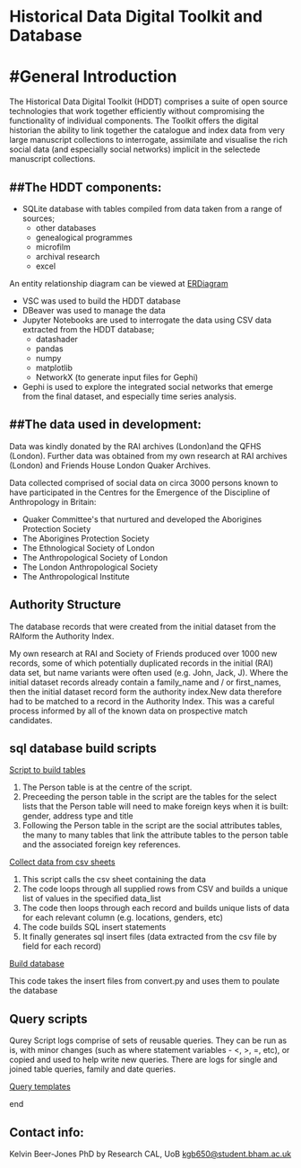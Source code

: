 # Historical Data Digital Toolkit and Database

#  #General Introduction

The Historical Data Digital Toolkit (HDDT) comprises a suite of open source technologies that work together efficiently without compromising the functionality of individual components. The Toolkit offers the digital historian the ability to link together the catalogue and index data from very large manuscript collections to interrogate, assimilate and visualise the rich social data (and especially social networks) implicit in the selectede manuscript collections. 

##  ##The HDDT components:

- SQLite database with tables compiled from data taken from a range of sources;
	- other databases
	- genealogical programmes
	- microfilm
	- archival research
	- excel

An entity relationship diagram can be viewed at [ERDiagram](https://github.com/KelvinBeerJones/ceda-database/blob/9fa090f2859aa41e90368458ab4fe8e95135ff9b/ERDiagram.png)

- VSC was used to build the HDDT database
- DBeaver was used to manage the data
- Jupyter Notebooks are used to interrogate the data using CSV data extracted from the HDDT database;
	- datashader
	- pandas
	- numpy
	- matplotlib
	- NetworkX (to generate input files for Gephi)
- Gephi is used to explore the integrated social networks that emerge from the final dataset, and especially time series analysis.  

##  ##The data used in development:

Data was kindly donated by the RAI archives (London)and the QFHS (London). Further data was obtained from my own research at RAI archives (London) and Friends House London Quaker Archives.

Data collected comprised of social data on circa 3000 persons known to have participated in the Centres for the Emergence of the Discipline of Anthropology in Britain:

-  Quaker Committee's that nurtured and developed the Aborigines Protection Society
-  The Aborigines Protection Society
-  The Ethnological Society of London
-  The Anthropological Society of London
-  The London Anthropological Society
-  The Anthropological Institute

## Authority Structure

The database records that were created from the initial dataset from the RAIform the Authority Index.

My own research at RAI and Society of Friends produced over 1000 new records, some of which potentially duplicated records in the initial (RAI) data set, but name variants were often used (e.g. John, Jack, J). Where the initial dataset records already contain a family_name and / or first_names, then the initial dataset record form the authority index.New data therefore had to be matched to a record in the Authority Index. This was a careful process informed by all of the known data on prospective match candidates. 

## sql database build scripts

[Script to build tables](convert_rai_to_sql/create_tables.sql)

1. The Person table is at the centre of the script.
1. Preceeding the person table in the script are the tables for the select lists that the Person table will need to make foreign keys when it is built: gender, address type and title
1. Following the Person table in the script are the social attributes tables, the many to many tables that link the attribute tables to the person table and the associated foreign key references. 

[Collect data from csv sheets](https://github.com/KelvinBeerJones/ceda-database/blob/master/convert_rai_to_sql/convert.py)

1. This script calls the csv sheet containing the data
1. The code loops through all supplied rows from CSV and builds a unique list of values in the specified data_list
1. The code then loops through each record and builds unique lists of data for each relevant column (e.g. locations, genders, etc)
1. The code builds SQL insert statements
1. It finally generates sql insert files (data extracted from the csv file by field for each record)

[Build database](https://github.com/KelvinBeerJones/ceda-database/blob/master/convert_rai_to_sql/insert_all.sh)

This code takes the insert files from convert.py and uses them to poulate the database

## Query scripts

Qurey Script logs comprise of sets of reusable queries. They can be run as is, with minor changes (such as where statement variables - <, >, =, etc), or copied and used to help write new queries. There are logs for single and joined table queries, family and date queries.

[Query templates](https://github.com/KelvinBeerJones/ceda-database/tree/master/CEDA_query_scripts)

end

## Contact info:

Kelvin Beer-Jones
PhD by Research
CAL, UoB
kgb650@student.bham.ac.uk





